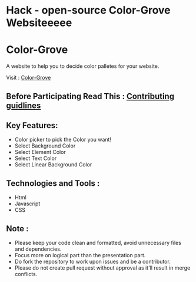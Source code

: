 # Hack - open-source Color-Grove Websiteeeee


# Color-Grove
A website to help you to decide color palletes for your website.


Visit : [Color-Grove](https://color-grove-jaiten-sahu.vercel.app/)

## Before Participating Read This : [Contributing guidlines](https://github.com/jaitensahu/Color_Grove/blob/main/CONTRIBUTING.md)

## Key Features:
* Color picker to pick the Color you want!
* Select Background Color
* Select Element Color
* Select Text Color
* Select Linear Background Color 

## Technologies and Tools :
* Html
* Javascript
* CSS

## Note : 
- Please keep your code clean and formatted, avoid unnecessary files and dependencies.
- Focus more on logical part than the presentation part.
- Do fork the repository to work upon issues and be a contributor.
- Please do not create pull request without approval as it'll result in merge conflicts.




